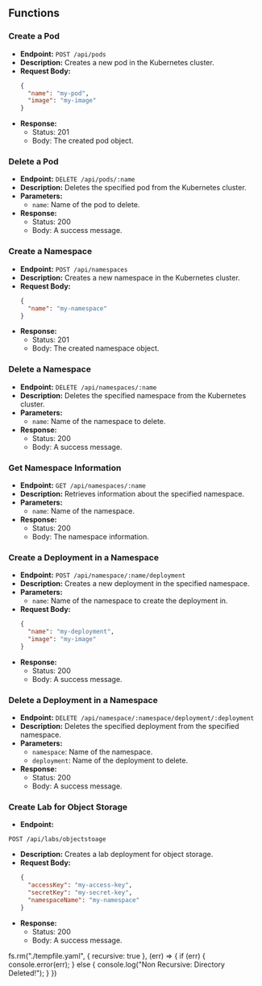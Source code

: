 


## Functions

### Create a Pod

- **Endpoint:** `POST /api/pods`
- **Description:** Creates a new pod in the Kubernetes cluster.
- **Request Body:**
  ```json
  {
    "name": "my-pod",
    "image": "my-image"
  }
  ```
- **Response:**
  - Status: 201
  - Body: The created pod object.

### Delete a Pod

- **Endpoint:** `DELETE /api/pods/:name`
- **Description:** Deletes the specified pod from the Kubernetes cluster.
- **Parameters:**
  - `name`: Name of the pod to delete.
- **Response:**
  - Status: 200
  - Body: A success message.

### Create a Namespace

- **Endpoint:** `POST /api/namespaces`
- **Description:** Creates a new namespace in the Kubernetes cluster.
- **Request Body:**
  ```json
  {
    "name": "my-namespace"
  }
  ```
- **Response:**
  - Status: 201
  - Body: The created namespace object.

### Delete a Namespace

- **Endpoint:** `DELETE /api/namespaces/:name`
- **Description:** Deletes the specified namespace from the Kubernetes cluster.
- **Parameters:**
  - `name`: Name of the namespace to delete.
- **Response:**
  - Status: 200
  - Body: A success message.

### Get Namespace Information

- **Endpoint:** `GET /api/namespaces/:name`
- **Description:** Retrieves information about the specified namespace.
- **Parameters:**
  - `name`: Name of the namespace.
- **Response:**
  - Status: 200
  - Body: The namespace information.

### Create a Deployment in a Namespace

- **Endpoint:** `POST /api/namespace/:name/deployment`
- **Description:** Creates a new deployment in the specified namespace.
- **Parameters:**
  - `name`: Name of the namespace to create the deployment in.
- **Request Body:**
  ```json
  {
    "name": "my-deployment",
    "image": "my-image"
  }
  ```
- **Response:**
  - Status: 200
  - Body: A success message.

### Delete a Deployment in a Namespace

- **Endpoint:** `DELETE /api/namespace/:namespace/deployment/:deployment`
- **Description:** Deletes the specified deployment from the specified namespace.
- **Parameters:**
  - `namespace`: Name of the namespace.
  - `deployment`: Name of the deployment to delete.
- **Response:**
  - Status: 200
  - Body: A success message.

### Create Lab for Object Storage

- **Endpoint:**

 `POST /api/labs/objectstoage`
- **Description:** Creates a lab deployment for object storage.
- **Request Body:**
  ```json
  {
    "accessKey": "my-access-key",
    "secretKey": "my-secret-key",
    "namespaceName": "my-namespace"
  }
  ```
- **Response:**
  - Status: 200
  - Body: A success message.




 fs.rm("./tempfile.yaml", { recursive: true }, (err) => { 
      if (err) { 
        console.error(err);
      } 
      else { 
        console.log("Non Recursive: Directory Deleted!"); 
      } 
    })